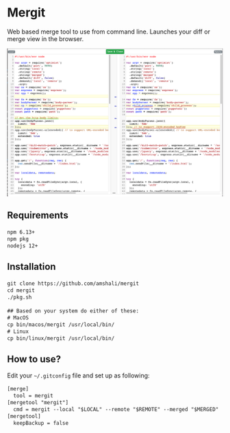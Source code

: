 # Mergit
Web based merge tool to use from command line.
Launches your diff or merge view in the browser. 

![Screenshot](screenshot.png)

## Requirements

```
npm 6.13+
npm pkg 
nodejs 12+
```

## Installation

```
git clone https://github.com/amshali/mergit
cd mergit
./pkg.sh

## Based on your system do either of these:
# MacOS
cp bin/macos/mergit /usr/local/bin/
# Linux
cp bin/linux/mergit /usr/local/bin/
```

## How to use?

Edit your `~/.gitconfig`  file and set up as following:

```
[merge]
  tool = mergit
[mergetool "mergit"]
  cmd = mergit --local "$LOCAL" --remote "$REMOTE" --merged "$MERGED"
[mergetool]
  keepBackup = false
```

